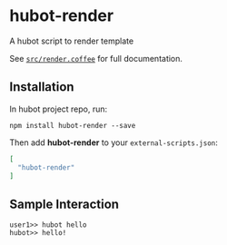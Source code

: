 # hubot-render

A hubot script to render template

See [`src/render.coffee`](src/render.coffee) for full documentation.

## Installation

In hubot project repo, run:

`npm install hubot-render --save`

Then add **hubot-render** to your `external-scripts.json`:

```json
[
  "hubot-render"
]
```

## Sample Interaction

```
user1>> hubot hello
hubot>> hello!
```
